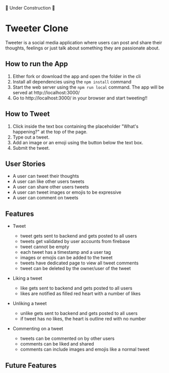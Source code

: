 🚧 Under Construction 🚧

# Tweeter Clone
Tweeter is a social media application where users can post and share their thoughts, feelings or just talk about something they are passionate about.

## How to run the App
1. Either fork or download the app and open the folder in the cli
2. Install all dependencies using the `npm install` command
3. Start the web server using the `npm run local` command. The app will be served at http://localhost:3000/
4. Go to http://localhost:3000/ in your browser and start tweeting!!

## How to Tweet
1. Click inside the text box containing the placeholder "What's happening?" at the top of the page.
2. Type out a tweet.
3. Add an image or an emoji using the button below the text box.
4. Submit the tweet.

## User Stories
- A user can tweet their thoughts
- A user can like other users tweets
- A user can share other users tweets
- A user can tweet images or emojis to be expressive
- A user can comment on tweets

## Features
- Tweet
  - tweet gets sent to backend and gets posted to all users
  - tweets get validated by user accounts from firebase
  - tweet cannot be empty
  - each tweet has a timestamp and a user tag
  - images or emojis can be added to the tweet
  - tweets have dedicated page to view all tweet comments
  - tweet can be deleted by the owner/user of the tweet

- Liking a tweet
  - like gets sent to backend and gets posted to all users
  - likes are notified as filled red heart with a number of likes

- Unliking a tweet
  - unlike gets sent to backend and gets posted to all users
  - if tweet has no likes, the heart is outline red with no number

- Commenting on a tweet
  - tweets can be commented on by other users
  - comments can be liked and shared
  - comments can include images and emojis like a normal tweet

## Future Features